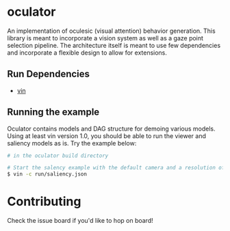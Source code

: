 # oculator

An implementation of oculesic (visual attention) behavior generation. This library is meant to incorporate a vision system as well as a gaze point selection pipeline. The architecture itself is meant to use few dependencies and incorporate a flexible design to allow for extensions. 
  
## Run Dependencies
  * [vin](https://github.com/petrogly-ph/vin)

## Running the example
Oculator contains models and DAG structure for demoing various models. Using at least vin version 1.0, you should be able to run the viewer and saliency models as is. Try the example below:

```bash
# in the oculator build directory

# Start the salency example with the default camera and a resolution of 640x480
$ vin -c run/saliency.json
```

# Contributing
Check the issue board if you'd like to hop on board! 
